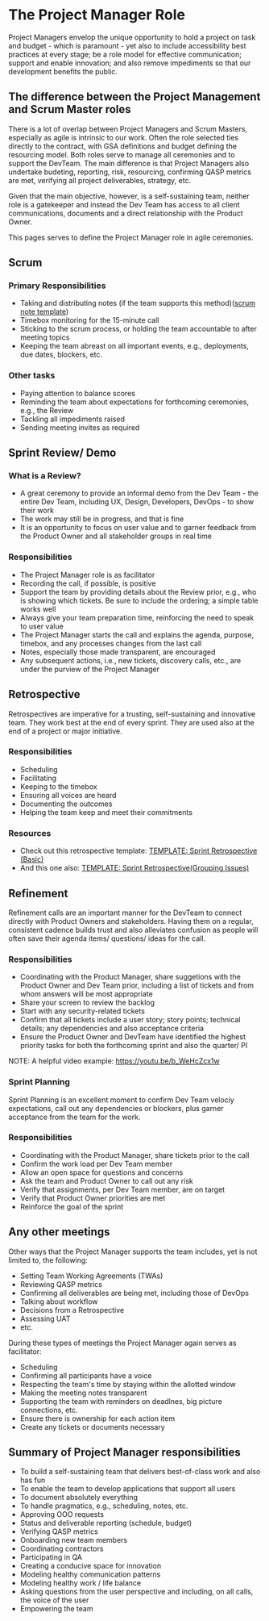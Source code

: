 # The Project Manager Role

Project Managers envelop the unique opportunity to hold a project on task and budget - which is paramount - yet also to include accessibility best practices at every stage; be a role model for effective communication; support and enable innovation; and also remove impediments so that our development benefits the public.

## The difference between the Project Management and Scrum Master roles

There is a lot of overlap between Project Managers and Scrum Masters, especially as agile is intrinsic to our work. Often the role selected ties directly to the contract, with GSA definitions and budget defining the resourcing model. Both roles serve to manage all ceremonies and to support the DevTeam. The main difference is that Project Managers also undertake budeting, reporting, risk, resourcing, confirming QASP metrics are met, verifying all project deliverables, strategy, etc.

Given that the main objective, however, is a self-sustaining team, neither role is a gatekeeper and instead the Dev Team has access to all client communications, documents and a direct relationship with the Product Owner.

This pages serves to define the Project Manager role in agile ceremonies.

## Scrum

### Primary Responsibilities

- Taking and distributing notes (if the team supports this method)([scrum note template](https://docs.google.com/document/d/17tl3lPu-3Uo6_YCEtb6AH9HsaILLS1UTmoUFIuXoqDc/edit))
- Timebox monitoring for the 15-minute call
- Sticking to the scrum process, or holding the team accountable to after meeting topics
- Keeping the team abreast on all important events, e.g., deployments, due dates, blockers, etc.

### Other tasks

- Paying attention to balance scores
- Reminding the team about expectations for forthcoming ceremonies, e.g., the Review
- Tackling all impediments raised
- Sending meeting invites as required

## Sprint Review/ Demo

### What is a Review?

- A great ceremony to provide an informal demo from the Dev Team - the entire Dev Team, including UX, Design, Developers, DevOps - to show their work
- The work may still be in progress, and that is fine
- It is an opportunity to focus on user value and to garner feedback from the Product Owner and all stakeholder groups in real time

### Responsibilities

- The Project Manager role is as facilitator
- Recording the call, if possible, is positive
- Support the team by providing details about the Review prior, e.g., who is showing which tickets. Be sure to include the ordering; a simple table works well
- Always give your team preparation time, reinforcing the need to speak to user value
- The Project Manager starts the call and explains the agenda, purpose, timebox, and any processes changes from the last call
- Notes, especially those made transparent, are encouraged
- Any subsequent actions, i.e., new tickets, discovery calls, etc., are under the purview of the Project Manager

## Retrospective

Retrospectives are imperative for a trusting, self-sustaining and innovative team. They work best at the end of every sprint. They are used also at the end of a project or major initiative.

### Responsibilities

- Scheduling
- Facilitating
- Keeping to the timebox
- Ensuring all voices are heard
- Documenting the outcomes
- Helping the team keep and meet their commitments

### Resources

- Check out this retrospective template: [TEMPLATE: Sprint Retrospective (Basic)](https://trello.com/b/YEXXigXH/template-sprint-retrospective)
- And this one also: [TEMPLATE: Sprint Retrospective(Grouping Issues)](https://trello.com/b/jG9U4I6l/template-sprint-retrospective-grouping-issues)

## Refinement

Refinement calls are an important manner for the DevTeam to connect directly with Product Owners and stakeholders. Having them on a regular, consistent cadence builds trust and also alleviates confusion as people will often save their agenda items/ questions/ ideas for the call.

### Responsibilities

- Coordinating with the Product Manager, share suggetions with the Product Owner and Dev Team prior, including a list of tickets and from whom answers will be most appropriate
- Share your screen to review the backlog
- Start with any security-related tickets
- Confirm that all tickets include a user story; story points; technical details; any dependencies and also acceptance criteria
- Ensure the Product Owner and DevTeam have identified the highest priority tasks for both the forthcoming sprint and also the quarter/ PI

NOTE: A helpful video example: <https://youtu.be/b_WeHcZcx1w>

### Sprint Planning

Sprint Planning is an excellent moment to confirm Dev Team velociy expectations, call out any dependencies or blockers, plus garner acceptance from the team for the work.

### Responsibilities

- Coordinating with the Product Manager, share tickets prior to the call
- Confirm the work load per Dev Team member
- Allow an open space for questions and concerns
- Ask the team and Product Owner to call out any risk
- Verify that assignments, per Dev Team member, are on target
- Verify that Product Owner priorities are met
- Reinforce the goal of the sprint

## Any other meetings

Other ways that the Project Manager supports the team includes, yet is not limited to, the following:

- Setting Team Working Agreements (TWAs)
- Reviewing QASP metrics
- Confirming all deliverables are being met, including those of DevOps
- Talking about workflow
- Decisions from a Retrospective
- Assessing UAT
- etc.

During these types of meetings the Project Manager again serves as facilitator:

- Scheduling
- Confirming all participants have a voice
- Respecting the team's time by staying within the allotted window
- Making the meeting notes transparent
- Supporting the team with reminders on deadlnes, big picture connections, etc.
- Ensure there is ownership for each action item
- Create any tickets or documents necessary

## Summary of Project Manager responsibilities

- To build a self-sustaining team that delivers best-of-class work and also has fun
- To enable the team to develop applications that support all users
- To document absolutely everything
- To handle pragmatics, e.g., scheduling, notes, etc.
- Approving OOO requests
- Status and deliverable reporting (schedule, budget)
- Verifying QASP metrics
- Onboarding new team members
- Coordinating contractors
- Participating in QA
- Creating a conducive space for innovation
- Modeling healthy communication patterns
- Modeling healthy work / life balance
- Asking questions from the user perspective and including, on all calls, the voice of the user
- Empowering the team
